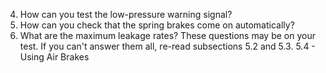 4. How can you test the low-pressure warning signal?
5. How can you check that the spring brakes come on automatically?
6. What are the maximum leakage rates?
These questions may be on your test. If you can't answer them all, re-read subsections 5.2 and 5.3.
5.4 - Using Air Brakes